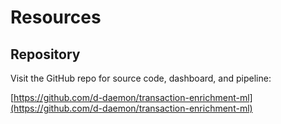 # Resources

## Repository

Visit the GitHub repo for source code, dashboard, and pipeline:

[https://github.com/d-daemon/transaction-enrichment-ml](https://github.com/d-daemon/transaction-enrichment-ml)
